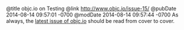 @title objc.io on Testing
@link http://www.objc.io/issue-15/
@pubDate 2014-08-14 09:57:01 -0700
@modDate 2014-08-14 09:57:44 -0700
As always, the <a href="http://www.objc.io/issue-15/">latest issue of objc.io</a> should be read from cover to cover.
